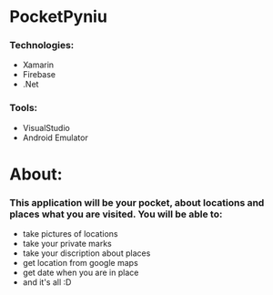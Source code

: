 # PocketPyniu

### Technologies:
* Xamarin
* Firebase
* .Net

### Tools:
* VisualStudio
* Android Emulator


# About:
### This application will be your pocket, about locations and places what you are visited. You will be able to:
* take pictures of locations
* take your private marks
* take your discription about places
* get location from google maps
* get date when you are in place
* and it's all :D 



